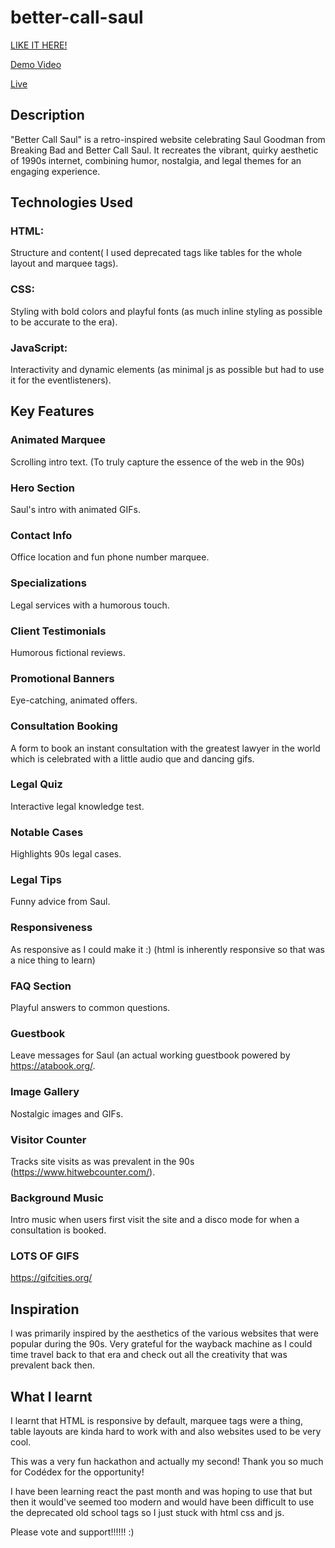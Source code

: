 # better-call-saul

[LIKE IT HERE!](https://www.codedex.io/community/hackathon/r4Pr5htcvrSPq1YHbP4F)


[Demo Video](https://youtu.be/EZ0Heb6DpT8?si=6x1SvwcjIdUkpzU7)

[Live](https://warfarian.github.io/better-call-saul)


## Description

"Better Call Saul" is a retro-inspired website celebrating Saul Goodman from Breaking Bad and Better Call Saul. It recreates the vibrant, quirky aesthetic of 1990s internet, combining humor, nostalgia, and legal themes for an engaging experience.



## Technologies Used

### HTML: 
Structure and content( I used deprecated tags like tables for the whole layout and marquee tags).
### CSS: 
Styling with bold colors and playful fonts (as much inline styling as possible to be accurate to the era).
### JavaScript: 
Interactivity and dynamic elements (as minimal js as possible but had to use it for the eventlisteners).




## Key Features

### Animated Marquee
Scrolling intro text. (To truly capture the essence of the web in the 90s)
### Hero Section
Saul's intro with animated GIFs.
### Contact Info
Office location and fun phone number marquee.
### Specializations
Legal services with a humorous touch.
### Client Testimonials
Humorous fictional reviews.
### Promotional Banners
Eye-catching, animated offers.
### Consultation Booking
A form to book an instant consultation with the greatest lawyer in the world which is celebrated with a little audio que and dancing gifs.
### Legal Quiz
Interactive legal knowledge test.
### Notable Cases
Highlights 90s legal cases.
### Legal Tips
Funny advice from Saul.
### Responsiveness
As responsive as I could make it :) (html is inherently responsive so that was a nice thing to learn)
### FAQ Section
Playful answers to common questions.
### Guestbook
Leave messages for Saul (an actual working guestbook powered by https://atabook.org/.
### Image Gallery
Nostalgic images and GIFs.
### Visitor Counter
Tracks site visits as was prevalent in the 90s (https://www.hitwebcounter.com/).
### Background Music
Intro music when users first visit the site and a disco mode for when a consultation is booked.
### LOTS OF GIFS
https://gifcities.org/




## Inspiration

I was primarily inspired by the aesthetics of the various websites that were popular during the 90s. Very grateful for the wayback machine as I could time travel back to that era and check out all the creativity that was prevalent back then.





## What I learnt

I learnt that HTML is responsive by default, marquee tags were a thing, table layouts are kinda hard to work with and also websites used to be very cool.


This was a very fun hackathon and actually my second! Thank you so much for Codédex for the opportunity!


I have been learning react the past month and was hoping to use that but then it would've seemed too modern and would have been difficult to use the deprecated old school tags so I just stuck with html css and js.


Please vote and support!!!!!! :)
